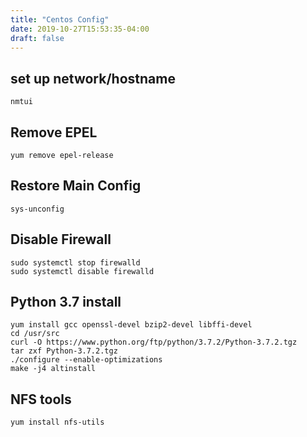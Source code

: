 ```yaml
---
title: "Centos Config"
date: 2019-10-27T15:53:35-04:00
draft: false
---
```


## set up network/hostname

```
nmtui
```

## Remove EPEL

```
yum remove epel-release
```

## Restore Main Config
```
sys-unconfig
```

## Disable Firewall
```
sudo systemctl stop firewalld
sudo systemctl disable firewalld
```

## Python 3.7 install
```
yum install gcc openssl-devel bzip2-devel libffi-devel
cd /usr/src
curl -O https://www.python.org/ftp/python/3.7.2/Python-3.7.2.tgz
tar zxf Python-3.7.2.tgz
./configure --enable-optimizations
make -j4 altinstall
```

## NFS tools
```
yum install nfs-utils
```
